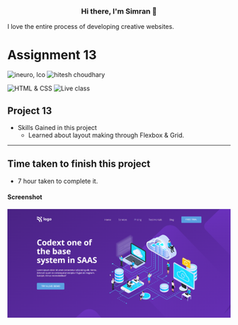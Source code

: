 <h3 align="center">
Hi there, I'm Simran</a> 👋
</h3>

I love the entire process of developing creative websites. 


# Assignment 13

![ineuro, lco](https://img.shields.io/badge/iNeuron-LCO-blue)
![hitesh choudhary](https://img.shields.io/badge/Hitesh--Choudhary-Full--stack--JS--bootcamp-red)

![HTML & CSS](https://img.shields.io/badge/HTML-CSS-orange)
![Live class](https://img.shields.io/badge/LIVE--CLASS-PROJECT--13-lightgrey)



## Project 13 

-   Skills Gained in this project
    -  Learned about layout making through Flexbox & Grid.
    

---

## Time taken to finish this project

-   7 hour taken to complete it.

#### Screenshot



 <img src="./screenshots/project-13.png"
alt="image"
                    />